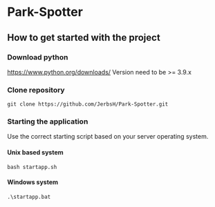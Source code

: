 # Park-Spotter

## How to get started with the project 

### Download python 
https://www.python.org/downloads/
Version need to be >= 3.9.x

### Clone repository
```
git clone https://github.com/JerbsH/Park-Spotter.git
```
### Starting the application
Use the correct starting script based on your server operating system.
#### Unix based system
```
bash startapp.sh
```
#### Windows system
```
.\startapp.bat
```


